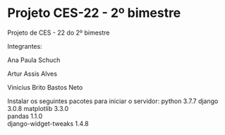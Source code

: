 # Projeto CES-22 - 2º bimestre
Projeto de CES - 22 do 2º bimestre

Integrantes:

  Ana Paula Schuch
  
  Artur Assis Alves
  
  Vinicius Brito Bastos Neto
  
  
Instalar os seguintes pacotes para iniciar o servidor:
  python               3.7.7
  django               3.0.8
  matplotlib           3.3.0   
  pandas               1.1.0          
  django-widget-tweaks 1.4.8
  
